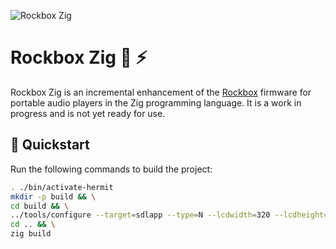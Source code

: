 ![Rockbox Zig](https://www.rockbox.org/rockbox400.png)

# Rockbox Zig 🎵 ⚡

Rockbox Zig is an incremental enhancement of the [Rockbox](https://www.rockbox.org) firmware for portable audio players in the Zig programming language. It is a work in progress and is not yet ready for use.

## 🚀 Quickstart

Run the following commands to build the project:

```sh
. ./bin/activate-hermit
mkdir -p build && \
cd build && \
../tools/configure --target=sdlapp --type=N --lcdwidth=320 --lcdheight=480 && \
cd .. && \
zig build
```
